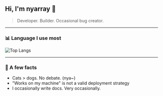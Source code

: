 ## Hi, I'm nyarray 👋

> Developer. Builder. Occasional bug creator.

---
<!--
### 🔧 Tech Focus
- Cross-platform & Web development  
- Distributed systems and automation  
- Curious experiments with Rust, Deno, and new runtimes  
- Always looking for cleaner abstractions (and ways to break them)  

---
-->

### 📊  Language I use most
> 
![Top Langs](https://github-readme-stats.vercel.app/api/top-langs/?username=nyarray&layout=compact&hide_border=false&hide_title=true&langs_count=6&stats_format=bytes)

---
### 🐾 A few facts
- Cats > dogs. No debate. (nya~)  
- "Works on my machine" is not a valid deployment strategy  
- I occasionally write docs. Very occasionally.  


